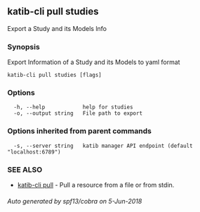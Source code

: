 ## katib-cli pull studies

Export a Study and its Models lnfo

### Synopsis

Export Information of a Study and its Models to yaml format

```
katib-cli pull studies [flags]
```

### Options

```
  -h, --help            help for studies
  -o, --output string   File path to export
```

### Options inherited from parent commands

```
  -s, --server string   katib manager API endpoint (default "localhost:6789")
```

### SEE ALSO

* [katib-cli pull](katib-cli_pull.md)	 - Pull a resource from a file or from stdin.

###### Auto generated by spf13/cobra on 5-Jun-2018
